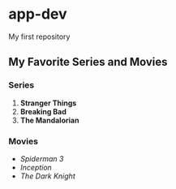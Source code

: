 # app-dev
My first repository

## My Favorite Series and Movies

### Series
1. **Stranger Things**
2. **Breaking Bad**
3. **The Mandalorian**

### Movies
- *Spiderman 3*
- *Inception*
- *The Dark Knight*
